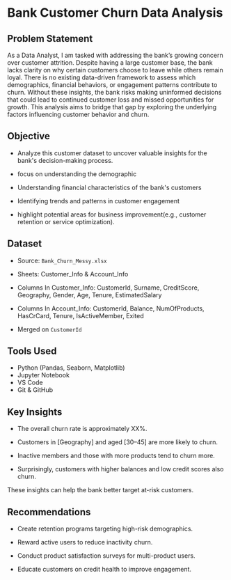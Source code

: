# Bank Customer Churn Data Analysis

## Problem Statement

As a Data Analyst, I am tasked with addressing the bank’s growing concern over customer attrition. Despite having a large customer base, the bank lacks clarity on why certain customers choose to leave while others remain loyal. There is no existing data-driven framework to assess which demographics, financial behaviors, or engagement patterns contribute to churn. Without these insights, the bank risks making uninformed decisions that could lead to continued customer loss and missed opportunities for growth. This analysis aims to bridge that gap by exploring the underlying factors influencing customer behavior and churn.


## Objective

- Analyze this customer dataset to uncover valuable insights for the bank's decision-making process.

- focus on understanding the demographic

- Understanding financial characteristics of the bank's customers

- Identifying trends and patterns in customer engagement

- highlight potential areas for business improvement(e.g., customer retention or service optimization).


## Dataset

- Source: `Bank_Churn_Messy.xlsx`

- Sheets: Customer_Info & Account_Info

- Columns In Customer_Info: CustomerId, Surname, CreditScore, Geography, Gender, Age, Tenure, EstimatedSalary

- Columns In Account_Info: CustomerId, Balance, NumOfProducts, HasCrCard, Tenure, IsActiveMember, Exited

- Merged on `CustomerId`


## Tools Used
- Python (Pandas, Seaborn, Matplotlib)
- Jupyter Notebook
- VS Code
- Git & GitHub


## Key Insights

- The overall churn rate is approximately XX%.

- Customers in [Geography] and aged [30–45] are more likely to churn.

- Inactive members and those with more products tend to churn more.

- Surprisingly, customers with higher balances and low credit scores also churn.


These insights can help the bank better target at-risk customers.


## Recommendations
-  Create retention programs targeting high-risk demographics.

- Reward active users to reduce inactivity churn.

- Conduct product satisfaction surveys for multi-product users.

- Educate customers on credit health to improve engagement.

